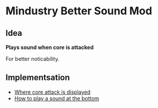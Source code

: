 # Mindustry Better Sound Mod
## Idea
**Plays sound when core is attacked**

For better noticability.

## Implementsation
- [Where core attack is displayed](https://github.com/Anuken/Mindustry/blob/d5f7fc842c6709e2a6349763ee18045233584b8f/core/src/mindustry/ui/fragments/HudFragment.java#L286)
- [How to play a sound at the bottom](https://mindustrygame.github.io/wiki/modding/3-scripting/)